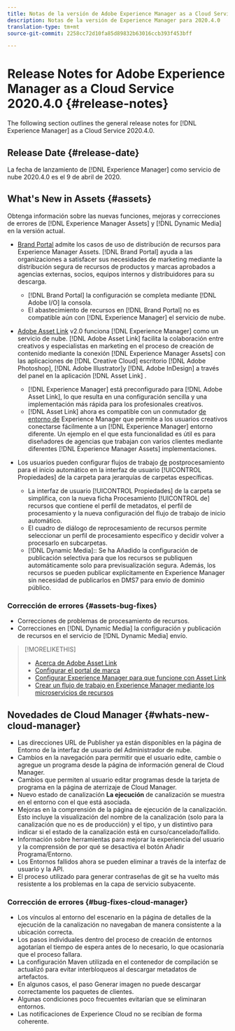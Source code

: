 ```yaml
---
title: Notas de la versión de Adobe Experience Manager as a Cloud Service para 2020.4.0
description: Notas de la versión de Experience Manager para 2020.4.0
translation-type: tm+mt
source-git-commit: 2258cc72d10fa85d89832b63016ccb393f453bff

---
```



# Release Notes for Adobe Experience Manager as a Cloud Service 2020.4.0 {#release-notes}

The following section outlines the general release notes for [!DNL Experience Manager] as a Cloud Service 2020.4.0.

## Release Date {#release-date}

La fecha de lanzamiento de [!DNL Experience Manager] como servicio de nube 2020.4.0 es el 9 de abril de 2020.

## What&#39;s New in Assets {#assets}

Obtenga información sobre las nuevas funciones, mejoras y correcciones de errores de [!DNL Experience Manager Assets] y [!DNL Dynamic Media] en la versión actual.

* [Brand Portal](https://docs.adobe.com/content/help/en/experience-manager-brand-portal/using/home.html) admite los casos de uso de distribución de recursos para Experience Manager Assets. [!DNL Brand Portal] ayuda a las organizaciones a satisfacer sus necesidades de marketing mediante la distribución segura de recursos de productos y marcas aprobados a agencias externas, socios, equipos internos y distribuidores para su descarga.
   * [!DNL Brand Portal] la configuración se completa mediante [!DNL Adobe I/O] la consola.
   * El abastecimiento de recursos en [!DNL Brand Portal] no es compatible aún con [!DNL Experience Manager] el servicio de nube.

* [Adobe Asset Link](https://helpx.adobe.com/es/enterprise/using/adobe-asset-link.html) v2.0 funciona [!DNL Experience Manager] como un servicio de nube. [!DNL Adobe Asset Link] facilita la colaboración entre creativos y especialistas en marketing en el proceso de creación de contenido mediante la conexión [!DNL Experience Manager Assets] con las aplicaciones de [!DNL Creative Cloud] escritorio [!DNL Adobe Photoshop], [!DNL Adobe Illustrator]y [!DNL Adobe InDesign] a través del panel en la aplicación [!DNL Asset Link] .
   * [!DNL Experience Manager] está preconfigurado para [!DNL Adobe Asset Link], lo que resulta en una configuración [](https://helpx.adobe.com/enterprise/using/configure-aem-assets-for-asset-link.html) sencilla y una implementación más rápida para los profesionales creativos.
   * [!DNL Asset Link] ahora es compatible con un conmutador [de entorno de](https://helpx.adobe.com/enterprise/using/manage-assets-using-adobe-asset-link.html#UseAdobeAssetLink) Experience Manager que permite a los usuarios creativos conectarse fácilmente a un [!DNL Experience Manager] entorno diferente. Un ejemplo en el que esta funcionalidad es útil es para diseñadores de agencias que trabajan con varios clientes mediante diferentes [!DNL Experience Manager Assets] implementaciones.

* Los usuarios pueden configurar flujos de trabajo [de](/help/assets/asset-microservices-configure-and-use.md#post-processing-workflows) postprocesamiento para el inicio automático en la interfaz de usuario [!UICONTROL Propiedades] de la carpeta para jerarquías de carpetas específicas.
   * La interfaz de usuario [!UICONTROL Propiedades] de la carpeta se simplifica, con la nueva ficha Procesamiento [!UICONTROL de] recursos que contiene el perfil de metadatos, el perfil de procesamiento y la nueva configuración del flujo de trabajo de inicio automático.
   * El cuadro de diálogo de reprocesamiento de recursos permite seleccionar un perfil de procesamiento específico y decidir volver a procesarlo en subcarpetas.
   * [!DNL Dynamic Media]:: Se ha Añadido la configuración de publicación selectiva para que los recursos se publiquen automáticamente solo para previsualización segura. Además, los recursos se pueden publicar explícitamente en Experience Manager sin necesidad de publicarlos en DMS7 para envío de dominio público.

### Corrección de errores {#assets-bug-fixes}

* Correcciones de problemas de procesamiento de recursos.
* Correcciones en [!DNL Dynamic Media] la configuración y publicación de recursos en el servicio de [!DNL Dynamic Media] envío.

>[!MORELIKETHIS]
>
>* [Acerca de Adobe Asset Link](https://www.adobe.com/creativecloud/business/enterprise/adobe-asset-link.html)
>* [Configurar el portal de marca](https://docs.adobe.com/content/help/en/experience-manager-brand-portal/using/publish/configure-aem-assets-with-brand-portal.html)
>* [Configurar Experience Manager para que funcione con Asset Link](https://helpx.adobe.com/enterprise/using/configure-aem-assets-for-asset-link.html)
>* [Crear un flujo de trabajo en Experience Manager mediante los microservicios de recursos](https://docs.adobe.com/content/help/en/experience-manager-cloud-service/assets/manage/asset-microservices-configure-and-use.html#post-processing-workflows)


## Novedades de Cloud Manager {#whats-new-cloud-manager}

* Las direcciones URL de Publisher ya están disponibles en la página de Entorno de la interfaz de usuario del Administrador de nube.
* Cambios en la navegación para permitir que el usuario edite, cambie o agregue un programa desde la página de información general de Cloud Manager.
* Cambios que permiten al usuario editar programas desde la tarjeta de programa en la página de aterrizaje de Cloud Manager.
* Nuevo estado de canalización **La ejecución** de canalización se muestra en el entorno con el que está asociada.
* Mejoras en la comprensión de la página de ejecución de la canalización. Esto incluye la visualización del nombre de la canalización (solo para la canalización que no es de producción) y el tipo, y un distintivo para indicar si el estado de la canalización está en curso/cancelado/fallido.
* Información sobre herramientas para mejorar la experiencia del usuario y la comprensión de por qué se desactiva el botón Añadir Programa/Entorno.
* Los Entornos fallidos ahora se pueden eliminar a través de la interfaz de usuario y la API.
* El proceso utilizado para generar contraseñas de git se ha vuelto más resistente a los problemas en la capa de servicio subyacente.

### Corrección de errores {#bug-fixes-cloud-manager}

* Los vínculos al entorno del escenario en la página de detalles de la ejecución de la canalización no navegaban de manera consistente a la ubicación correcta.
* Los pasos individuales dentro del proceso de creación de entornos agotarían el tiempo de espera antes de lo necesario, lo que ocasionaría que el proceso fallara.
* La configuración Maven utilizada en el contenedor de compilación se actualizó para evitar interbloqueos al descargar metadatos de artefactos.
* En algunos casos, el paso Generar imagen no puede descargar correctamente los paquetes de clientes.
* Algunas condiciones poco frecuentes evitarían que se eliminaran entornos.
* Las notificaciones de Experience Cloud no se recibían de forma coherente.
